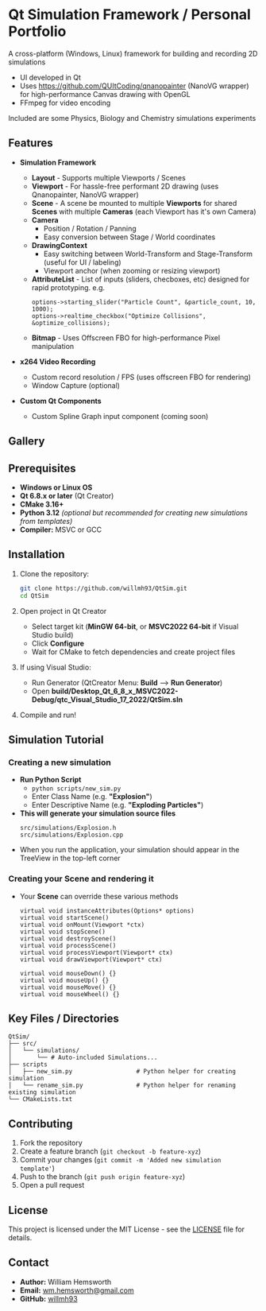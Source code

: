 # Qt Simulation Framework / Personal Portfolio

&#x20;&#x20;

A cross-platform (Windows, Linux) framework for building and recording 2D simulations

- UI developed in Qt
- Uses https://github.com/QUItCoding/qnanopainter (NanoVG wrapper) for high-performance Canvas drawing with OpenGL
- FFmpeg for video encoding

Included are some Physics, Biology and Chemistry simulations experiments

## Features

- **Simulation Framework**
  - **Layout** - Supports multiple Viewports / Scenes
  - **Viewport** - For hassle-free performant 2D drawing (uses Qnanopainter, NanoVG wrapper)
  - **Scene** - A scene be mounted to multiple **Viewports** for shared **Scenes** with multiple **Cameras** (each Viewport has it's own Camera)
  - **Camera**
     - Position / Rotation / Panning
     - Easy conversion between Stage / World coordinates
  - **DrawingContext**
     - Easy switching between World-Transform and Stage-Transform (useful for UI / labeling)
     - Viewport anchor (when zooming or resizing viewport)
  - **AttributeList** - List of inputs (sliders, checboxes, etc) designed for rapid prototyping. e.g.
    ```
    options->starting_slider("Particle Count", &particle_count, 10, 1000);
    options->realtime_checkbox("Optimize Collisions", &optimize_collisions);
    ```
  - **Bitmap** - Uses Offscreen FBO for high-performance Pixel manipulation
- **x264 Video Recording**
  - Custom record resolution / FPS (uses offscreen FBO for rendering)
  - Window Capture (optional)
    
- **Custom Qt Components**
  - Custom Spline Graph input component (coming soon)

## Gallery

## Prerequisites

- **Windows or Linux OS**
- **Qt 6.8.x or later** (Qt Creator)
- **CMake 3.16+**
- **Python 3.12** *(optional but recommended for creating new simulations from templates)*
- **Compiler:** MSVC or GCC

## Installation

1. Clone the repository:

   ```sh
   git clone https://github.com/willmh93/QtSim.git
   cd QtSim
   ```
2. Open project in Qt Creator
    - Select target kit (**MinGW 64-bit**, or **MSVC2022 64-bit** if Visual Studio build)
    - Click **Configure**
    - Wait for CMake to fetch dependencies and create project files

3. If using Visual Studio:
   - Run Generator (QtCreator Menu: **Build** --> **Run Generator**)
   - Open **build/Desktop_Qt_6_8_x_MSVC2022-Debug/qtc_Visual_Studio_17_2022/QtSim.sln**
     
4. Compile and run!
   
## Simulation Tutorial

### Creating a new simulation
  - **Run Python Script**
    - ```python scripts/new_sim.py```
    - Enter Class Name        (e.g. **"Explosion"**)
    - Enter Descriptive Name  (e.g. **"Exploding Particles"**)
  - **This will generate your simulation source files**
    ```
    src/simulations/Explosion.h
    src/simulations/Explosion.cpp
    ```
  - When you run the application, your simulation should appear in the TreeView in the top-left corner
### Creating your Scene and rendering it
- Your **Scene** can override these various methods
    ```
    virtual void instanceAttributes(Options* options)
    virtual void startScene()
    virtual void onMount(Viewport *ctx)
    virtual void stopScene()
    virtual void destroyScene()
    virtual void processScene()
    virtual void processViewport(Viewport* ctx)
    virtual void drawViewport(Viewport* ctx)
    
    virtual void mouseDown() {}
    virtual void mouseUp() {}
    virtual void mouseMove() {}
    virtual void mouseWheel() {}
    ```

## Key Files / Directories

```
QtSim/
├── src/
│   └── simulations/
│       └── # Auto-included Simulations...
├── scripts
│   ├── new_sim.py                  # Python helper for creating simulation
│   └── rename_sim.py               # Python helper for renaming existing simulation
└── CMakeLists.txt
```

## Contributing

1. Fork the repository
2. Create a feature branch (`git checkout -b feature-xyz`)
3. Commit your changes (`git commit -m 'Added new simulation template'`)
4. Push to the branch (`git push origin feature-xyz`)
5. Open a pull request

## License

This project is licensed under the MIT License - see the [LICENSE](LICENCE.txt) file for details.

## Contact

- **Author:** William Hemsworth
- **Email:** [wm.hemsworth@gmail.com](mailto\:wm.hemsworth@gmail.com)
- **GitHub:** [willmh93](https://github.com/willmh93)


